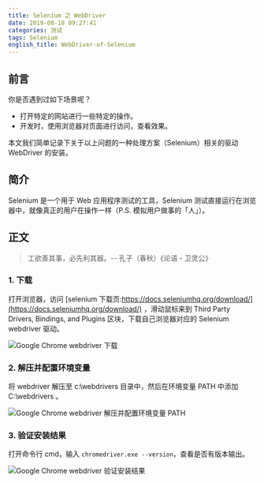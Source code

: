 ```yaml
---
title: Selenium 之 WebDriver
date: 2019-08-18 09:27:41
categories: 测试
tags: Selenium
english_title: WebDriver-of-Selenium
---
```


## 前言

你是否遇到过如下场景呢？

- 打开特定的网站进行一些特定的操作。
- 开发时，使用浏览器对页面进行访问，查看效果。

本文我们简单记录下关于以上问题的一种处理方案（Selenium）相关的驱动 WebDriver 的安装。

## 简介

Selenium 是一个用于 Web 应用程序测试的工具，Selenium 测试直接运行在浏览器中，就像真正的用户在操作一样（P.S. 模拟用户做事的「人」）。

## 正文

> 工欲善其事，必先利其器。-- 孔子（春秋）《论语・卫灵公》

### 1. 下载

打开浏览器，访问 [selenium 下载页:https://docs.seleniumhq.org/download/](https://docs.seleniumhq.org/download/) ，滑动鼠标来到 Third Party Drivers, Bindings, and Plugins 区块，下载自己浏览器对应的 Selenium webdriver 驱动。

![Google Chrome webdriver 下载](webdriver-download.gif)

### 2. 解压并配置环境变量

将 webdriver 解压至 c:\webdrivers 目录中，然后在环境变量 PATH 中添加 C:\webdrivers 。

![Google Chrome webdriver 解压并配置环境变量 PATH](webdriver-path.gif)

### 3. 验证安装结果

打开命令行 cmd，输入 `chromedriver.exe --version`，查看是否有版本输出。

![Google Chrome webdriver 验证安装结果](webdriver-check.gif)
